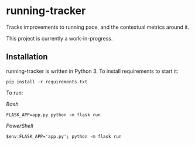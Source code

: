 # running-tracker
Tracks improvements to running pace, and the contextual metrics around it.

This project is currently a work-in-progress.

## Installation
running-tracker is written in Python 3. To install requirements to start it:

```
pip install -r requirements.txt
```

To run:

*Bash*
```
FLASK_APP=app.py python -m flask run
```

*PowerShell*
```
$env:FLASK_APP='app.py'; python -m flask run
```
